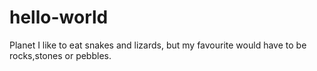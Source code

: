 # hello-world
Planet
I like to eat snakes and lizards, but my favourite would have to be rocks,stones or pebbles.
